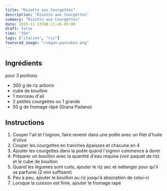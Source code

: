```yaml
---
title: "Risotto aux Courgettes"
description: "Risotto aux Courgettes"
summary: "Risotto aux Courgettes"
date: 2019-11-13T08:11:45-05:00
draft: false
time: "35m"
tags: ["italien", "riz"]
featured_image: "/vegan-pancakes.png"
---
```


## Ingrédients

pour 3 portions

- 300 g de riz arborio
- cube de bouillon
- 1 morceau d'ail
- 2 petites courgettes ou 1 grande
- 50 g de fromage râpé (Grana Padano)

## Instructions

1. Couper l'ail et l'oignon, faire revenir dans une poêle avec un filet d'huile d'olive
2. Couper les courgettes en tranches épaisses et chacune en 4
3. Ajouter les courgettes dans la poêle quand l'oignon commence à dorer
4. Préparer un bouillon avec la quantité d'eau requise (voir paquet de riz) et le cube de bouillon
5. Quand les légumes sont cuits, ajouter le riz sec et mélanger pour qu'il se parfume (2 min suffisent)
6. Peu à peu, ajouter le bouillon au riz jusqu'à absorption de celui-ci
7. Lorsque la cuisson est finie, ajouter le fromage rapé